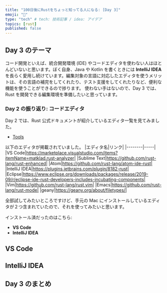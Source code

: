 ```yaml
---
title: "100日後にRustをちょっと知ってる人になる: [Day 3]"
emoji: "🦀"
type: "tech" # tech: 技術記事 / idea: アイデア
topics: [rust]
published: false
---
```


## Day 3 のテーマ

コード開発といえば、統合開発環境 (IDE) やコードエディタを使わない人はほとんどいないと思います。ぼく自身、Java や Kotlin を書くときには **IntelliJ IDEA** を長らく愛用し続けています。編集対象の言語に対応したエディタを使うメリットは、その言語の補完をしてくれたり、テスト支援をしてくれたりなど、便利な機能を使うことができるので捗ります。
使わない手はないので、Day 3 では、Rust を開発できる編集環境を準備したいと思っています。

### Day 2 の振り返り: コードエディタ

Day 2 では、Rust 公式ドキュメントが紹介しているエディタ一覧を見てみました。

- [Tools](https://www.rust-lang.org/tools)

以下のエディタが掲載されていました。
|エディタ名|リンク|
|--------|-----|
|VS Code|https://marketplace.visualstudio.com/items?itemName=matklad.rust-analyzer|
|Sublime Text|https://github.com/rust-lang/rust-enhanced|
|Atom|https://github.com/rust-lang/atom-ide-rust|
|IntelliJ IDEA|https://plugins.jetbrains.com/plugin/8182-rust|
|Eclipse|https://www.eclipse.org/downloads/packages/release/2019-09/r/eclipse-ide-rust-developers-includes-incubating-components|
|Vim|https://github.com/rust-lang/rust.vim|
|Emacs|https://github.com/rust-lang/rust-mode|
|geany|https://geany.org/about/filetypes/|

全部試してみたいところですけど、手元の Mac にインストールしているエディタが２つ含まれていたので、それを使ってみたいと思います。

インストール済だったのはこちら:

- **VS Code**
- **IntelliJ IDEA**

## VS Code

## IntelliJ IDEA

## Day 3 のまとめ
